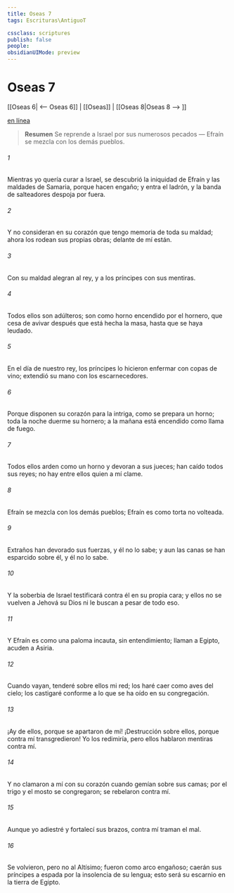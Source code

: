 ```yaml
---
title: Oseas 7
tags: Escrituras\AntiguoT

cssclass: scriptures
publish: false
people:
obsidianUIMode: preview
---
```


# Oseas 7
[[Oseas 6| <-- Oseas 6]] | [[Oseas]] | [[Oseas 8|Oseas 8 --> ]]

[en línea](https://churchofjesuschrist.org/study/scriptures/ot/hosea/7?lang=spa)

> __Resumen__
Se reprende a Israel por sus numerosos pecados — Efraín se mezcla con los demás pueblos.

###### 1 
Mientras yo quería curar a Israel, se descubrió la iniquidad de Efraín y las maldades de Samaria, porque hacen engaño; y entra el ladrón, y la banda de salteadores despoja por fuera.

###### 2 
Y no consideran en su corazón que tengo memoria de toda su maldad; ahora los rodean sus propias obras; delante de mí están.

###### 3 
Con su maldad alegran al rey, y a los príncipes con sus mentiras.

###### 4 
Todos ellos son adúlteros; son como horno encendido por el hornero, que cesa de avivar  después que está hecha la masa, hasta que se haya leudado.

###### 5 
En el día de nuestro rey, los príncipes lo hicieron enfermar con copas de vino; extendió su mano con los escarnecedores.

###### 6 
Porque disponen su corazón para la intriga, como se prepara un horno; toda la noche duerme su hornero; a la mañana está encendido como llama de fuego.

###### 7 
Todos ellos arden como un horno y devoran a sus jueces; han caído todos sus reyes; no hay entre ellos quien a mí clame.

###### 8 
Efraín se mezcla con los demás pueblos; Efraín es como torta no volteada.

###### 9 
Extraños han devorado sus fuerzas, y él no lo sabe; y aun las canas se han esparcido sobre él, y él no lo sabe.

###### 10 
Y la soberbia de Israel testificará contra él en su propia cara; y ellos no se vuelven a Jehová su Dios ni le buscan a pesar de todo eso.

###### 11 
Y Efraín es como una paloma incauta, sin entendimiento; llaman a Egipto, acuden a Asiria.

###### 12 
Cuando vayan, tenderé sobre ellos mi red; los haré caer como aves del cielo; los castigaré conforme a lo que se ha oído en su congregación.

###### 13 
¡Ay de ellos, porque se apartaron de mí! ¡Destrucción sobre ellos, porque contra mí transgredieron! Yo los redimiría, pero ellos hablaron mentiras contra mí.

###### 14 
Y no clamaron a mí con su corazón cuando gemían sobre sus camas; por el trigo y el mosto se congregaron; se rebelaron contra mí.

###### 15 
Aunque yo adiestré y fortalecí sus brazos, contra mí traman el mal.

###### 16 
Se volvieron, pero no al Altísimo; fueron como arco engañoso; caerán sus príncipes a espada por la insolencia de su lengua; esto será su escarnio en la tierra de Egipto.

